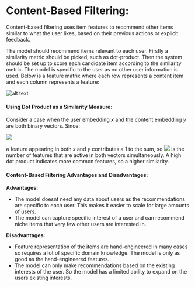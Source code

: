 # Content-Based Filtering: 
Content-based filtering uses item features to recommend other items similar to what the user likes, based on their 
previous actions or explicit feedback.

The model should recommend items relevant to each user. Firstly a similarity metric should be picked, such as dot-product. 
Then the system should be set up to score each candidate item according to the similarity metric. The model is specific 
to the user as no other user information is used. Below is a feature matrix where each row represents a content item and 
each column represents a feature:

![alt text](https://developers.google.com/machine-learning/recommendation/images/Matrix1.svg
"Content-Based Filtering")  

#### Using Dot Product as a Similarity Measure:  
Consider a case when the user embedding *x* and the content embedding *y* are both binary vectors. Since:  

<img src="https://latex.codecogs.com/svg.latex?%5Cleft%20%5Clangle%20x%2Cy%20%5Cright%20%5Crangle%20%3D%20%5Csum%20_%7Bi%3D1%7D%5E%7Bd%7Dx_%7Bi%7Dy_%7Bi%7D">  

a feature appearing in both *x* and *y* contributes a 1 to the sum, so  <img src="https://latex.codecogs.com/svg.latex?%5Cleft%20%5Clangle%20x%2Cy%20%5Cright%20%5Crangle"> 
is the number of features that are active in both vectors simultaneously. A high dot product indicates more common 
features, so a higher similarity.  

#### Content-Based Filtering Advantages and Disadvantages:  
**Advantages:**  
* The model doesnt need any data about users as the recommendations are specific to each user. This makes it easier to 
scale for large amounts of users.  
* The model can capture specific interest of a user and can recommend niche items that very few other users are 
interested in.  

**Disadvantages:**  
* Feature representation of the items are hand-engineered in many cases so requires a lot of specific domain knowledge. 
The model is only as good as the hand-engineered features.  
* The model can only make recommendations based on the existing interests of the user. So the model has a limited 
ability to expand on the users existing interests.
